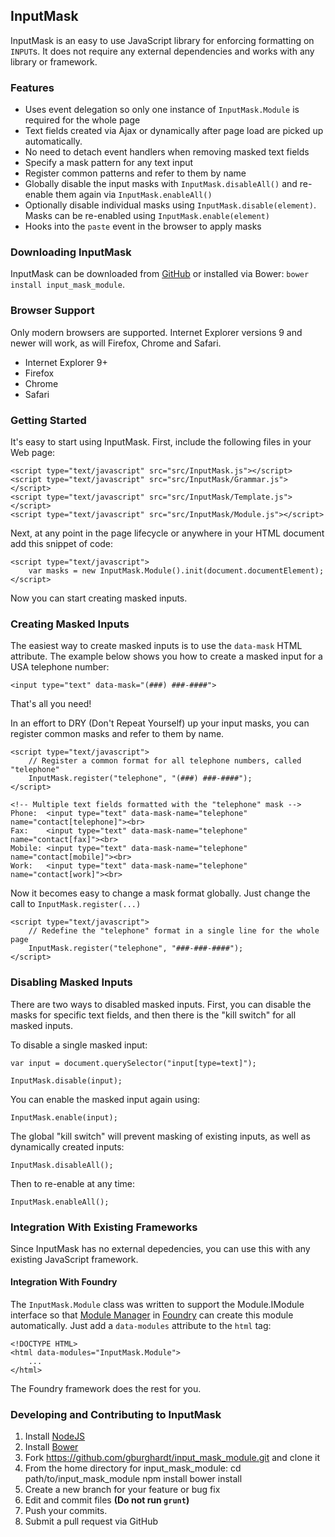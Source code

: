 ## InputMask

InputMask is an easy to use JavaScript library for enforcing formatting on
`INPUT`s. It does not require any external dependencies and works with any
library or framework.

### Features

- Uses event delegation so only one instance of `InputMask.Module` is required
  for the whole page
- Text fields created via Ajax or dynamically after page load are picked up
  automatically.
- No need to detach event handlers when removing masked text fields
- Specify a mask pattern for any text input
- Register common patterns and refer to them by name
- Globally disable the input masks with `InputMask.disableAll()` and re-enable
  them again via `InputMask.enableAll()`
- Optionally disable individual masks using `InputMask.disable(element)`. Masks
  can be re-enabled using `InputMask.enable(element)`
- Hooks into the `paste` event in the browser to apply masks

### Downloading InputMask

InputMask can be downloaded from [GitHub](https://github.com/gburghardt/input_mask_module/archive/master.zip)
or installed via Bower: `bower install input_mask_module`.

### Browser Support

Only modern browsers are supported. Internet Explorer versions 9 and newer will
work, as will Firefox, Chrome and Safari.

- Internet Explorer 9+
- Firefox
- Chrome
- Safari

### Getting Started

It's easy to start using InputMask. First, include the following files in your
Web page:

    <script type="text/javascript" src="src/InputMask.js"></script>
    <script type="text/javascript" src="src/InputMask/Grammar.js"></script>
    <script type="text/javascript" src="src/InputMask/Template.js"></script>
    <script type="text/javascript" src="src/InputMask/Module.js"></script>

Next, at any point in the page lifecycle or anywhere in your HTML document add
this snippet of code:

    <script type="text/javascript">
        var masks = new InputMask.Module().init(document.documentElement);
    </script>

Now you can start creating masked inputs.

### Creating Masked Inputs

The easiest way to create masked inputs is to use the `data-mask` HTML
attribute. The example below shows you how to create a masked input for a USA
telephone number:

    <input type="text" data-mask="(###) ###-####">

That's all you need!

In an effort to DRY (Don't Repeat Yourself) up your input masks, you can
register common masks and refer to them by name.

    <script type="text/javascript">
        // Register a common format for all telephone numbers, called "telephone"
        InputMask.register("telephone", "(###) ###-####");
    </script>

    <!-- Multiple text fields formatted with the "telephone" mask -->
    Phone:  <input type="text" data-mask-name="telephone" name="contact[telephone]"><br>
    Fax:    <input type="text" data-mask-name="telephone" name="contact[fax]"><br>
    Mobile: <input type="text" data-mask-name="telephone" name="contact[mobile]"><br>
    Work:   <input type="text" data-mask-name="telephone" name="contact[work]"><br>

Now it becomes easy to change a mask format globally. Just change the call to
`InputMask.register(...)`

    <script type="text/javascript">
        // Redefine the "telephone" format in a single line for the whole page
        InputMask.register("telephone", "###-###-####");
    </script>

### Disabling Masked Inputs

There are two ways to disabled masked inputs. First, you can disable the masks
for specific text fields, and then there is the "kill switch" for all masked
inputs.

To disable a single masked input:

    var input = document.querySelector("input[type=text]");

    InputMask.disable(input);

You can enable the masked input again using:

    InputMask.enable(input);

The global "kill switch" will prevent masking of existing inputs, as well as
dynamically created inputs:

    InputMask.disableAll();

Then to re-enable at any time:

    InputMask.enableAll();

### Integration With Existing Frameworks

Since InputMask has no external depedencies, you can use this with any existing
JavaScript framework.

#### Integration With Foundry

The `InputMask.Module` class was written to support the Module.IModule interface
so that [Module Manager](https://github.com/gburghardt/module) in
[Foundry](https://github.com/gburghardt/foundry) can create this module
automatically. Just add a `data-modules` attribute to the `html` tag:

    <!DOCTYPE HTML>
    <html data-modules="InputMask.Module">
        ...
    </html>

The Foundry framework does the rest for you.

### Developing and Contributing to InputMask

1. Install [NodeJS](http://nodejs.org/)
2. Install [Bower](http://bower.io/)
3. Fork https://github.com/gburghardt/input_mask_module.git and clone it
4. From the home directory for input_mask_module:
        cd path/to/input_mask_module
        npm install
        bower install
5. Create a new branch for your feature or bug fix
6. Edit and commit files **(Do not run `grunt`)**
7. Push your commits.
8. Submit a pull request via GitHub
